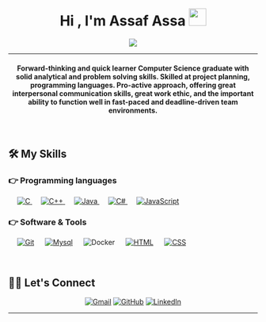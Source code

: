 <h1 align="center">Hi , I'm Assaf Assa <img src="https://media.giphy.com/media/hvRJCLFzcasrR4ia7z/giphy.gif" width="35"></h1>
<p align="center">
<a href="https://github.com/DenverCoder1/readme-typing-svg"><img src="https://readme-typing-svg.herokuapp.com?lines=B.Sc.+Physics+&+Math;&center=true&width=500&height=50"></a>
</p>
<hr/>
<h4 align="center">Forward-thinking and quick learner Computer Science graduate with solid analytical and problem solving skills.  Skilled at project planning, programming languages.
Pro-active approach, offering great interpersonal communication skills, great work ethic, and the important ability to function well in fast-paced and deadline-driven team environments. </h4>
<br>

 

 

## 🛠️ My Skills

 

### 👉 Programming languages

 

<p align="left"> 
&emsp; 
<a href="https://www.cprogramming.com/" target="_blank"> 
<img alt="C" src="https://img.shields.io/badge/C%20-%232370ED.svg?logo=c&logoColor=white">
</a> 
&emsp;
<a href="https://www.w3schools.com/cpp/" target="_blank"> 
<img alt="C++" src="https://img.shields.io/badge/C++%20-%2300599C.svg?logo=c%2B%2B&logoColor=white">
</a> 
&emsp;
<a href="https://www.java.com" target="_blank"> 
<img alt="Java" src="https://img.shields.io/badge/Java-ED8B00?style=for-the-badge&logo=java&logoColor=white">
</a>
&emsp;
<a href="https://www.w3schools.com/cs/index.php" target="_blank"> 
<img alt="C#" src="https://img.shields.io/badge/C%23-239120?style=for-the-badge&logo=c-sharp&logoColor=white">
</a>
 &emsp;
<a href="https://www.javascript.com/" target="_blank"> 
<img alt="JavaScript" src="https://img.shields.io/badge/javascript%20-%23323330.svg?&style=for-the-badge&logo=javascript&logoColor=%23F7DF1E">
</a>
</a>
</p>


### 👉 Software & Tools

<p>

&emsp;
<a href="#"><img alt="Git" src="https://img.shields.io/badge/Git%20-%23F05033.svg?logo=git&logoColor=white"></a>
&emsp;
<a href="#"><img alt="Mysql" src="https://img.shields.io/badge/MySQL-00000F?style=for-the-badge&logo=mysql&logoColor=white"></a>
&emsp;
  ![Docker](https://img.shields.io/badge/docker-%230db7ed.svg?style=for-the-badge&logo=docker&logoColor=white)
&emsp;
<a href="#"><img alt="HTML" src="https://img.shields.io/badge/html5%20-%23E34F26.svg?&style=for-the-badge&logo=html5&logoColor=white"></a>
&emsp;
<a href="#"><img alt="CSS" src="https://img.shields.io/badge/css3%20-%231572B6.svg?&style=for-the-badge&logo=css3&logoColor=white"></a>
&emsp;
</p>


<br/>

 

## 🙋‍♂️ Let's Connect
<p align="center">
<a href="mailto:rsd.shanny.assa@gmail.com"><img src="https://img.icons8.com/bubbles/50/000000/gmail.png" alt="Gmail"/></a>
<a href="https://github.com/ShannyAssa"><img src="https://img.icons8.com/bubbles/50/000000/github.png" alt="GitHub"/></a>
<a href="https://www.linkedin.com/in/Shanny-Assa/"><img src="https://img.icons8.com/bubbles/50/000000/linkedin.png" alt="LinkedIn"/></a>
</p>

 

<hr/>
